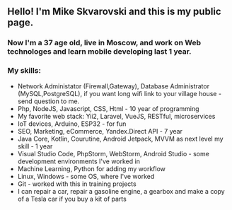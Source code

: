 ## Hello! I'm Mike Skvarovski and this is my public page.
### Now I'm a 37 age old, live in Moscow, and work on Web technologes and learn mobile developing last 1 year.
### My skills:
* Network Administator (Firewall,Gateway), Database Administrator (MySQL,PostgreSQL), if you want long wifi link to your village house - send question to me.
* Php, NodeJS, Javascript, CSS, Html - 10 year of programming
* My favorite web stack: Yii2, Laravel, VueJS, RESTful, microservices
* IoT devices, Arduino, ESP32 - for fun
* SEO, Marketing, eCommerce, Yandex.Direct API - 7 year
* Java Core, Kotlin, Courutine, Android Jetpack, MVVM as next level my skill - 1 year
* Visual Studio Code, PhpStorm, WebStorm, Android Studio - some development environments I've worked in
* Machine Learning, Python for adding my workflow 
* Linux, Windows - some OS, where I've worked
* Git - worked with this in training projects
* I can repair a car, repair a gasoline engine, a gearbox and make a copy of a Tesla car if you buy a kit of parts
